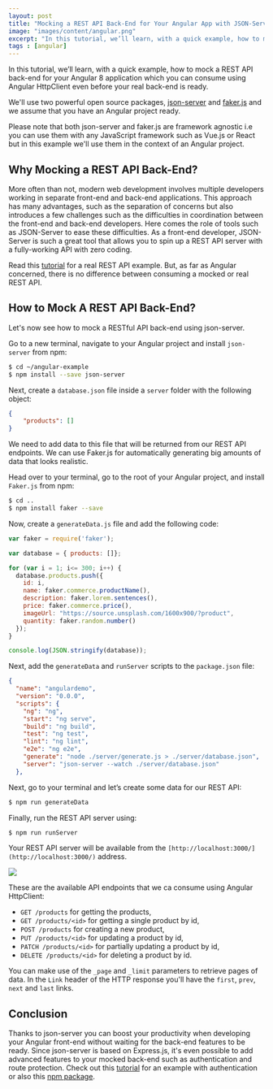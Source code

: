 ```yaml
---
layout: post
title: "Mocking a REST API Back-End for Your Angular App with JSON-Server and Faker.js"
image: "images/content/angular.png"
excerpt: "In this tutorial, we’ll learn, with a quick example, how to mock a REST API back-end for your Angular 8 application which you can consume using Angular HttpClient even before your real back-end is ready" 
tags : [angular] 
---
```


In this tutorial, we’ll learn, with a quick example, how to mock a REST API back-end for your Angular 8 application which you can consume using Angular HttpClient even before your real back-end is ready.

We'll use two powerful open source packages, [json-server](https://github.com/typicode/json-server) and [faker.js](https://github.com/marak/Faker.js/) and we assume that you have an Angular project ready.

Please note that both json-server and faker.js are framework agnostic i.e you can use them with any JavaScript framework such as Vue.js or React but in this example we'll use them in the context of an Angular project.
  

## Why Mocking a REST API Back-End?

More often than not, modern web development involves multiple developers working in separate front-end and back-end applications. This approach has many advantages, such as the separation of concerns but also introduces a few challenges such as the difficulties in coordination between the front-end and back-end developers. Here comes the role of tools such as JSON-Server to ease these difficulties. As a front-end developer, JSON-Server is such a great tool that allows you to spin up a REST API server with a fully-working API with zero coding.


Read this [tutorial](https://www.techiediaries.com/angular-tutorial-example-rest-api-httpclient-get-ngfor) for a real REST API example. But, as far as Angular concerned, there is no difference between consuming a mocked or real REST API.

## How to Mock A REST API Back-End?

Let's now see how to mock a RESTful API back-end using json-server.

Go to a new terminal, navigate to your Angular project and install `json-server` from npm:

```bash
$ cd ~/angular-example
$ npm install --save json-server
```

Next, create a `database.json` file inside a `server` folder with the following object:

```json
{    
	"products": []
}
```

  

We need to add data to this file that will be returned from our REST API endpoints. We can use Faker.js for automatically generating big amounts of data that looks realistic.

Head over to your terminal, go to the root of your Angular project, and install `Faker.js` from npm:

```bash
$ cd ..
$ npm install faker --save
```

Now, create a `generateData.js` file and add the following code:

```js
var faker = require('faker');

var database = { products: []};

for (var i = 1; i<= 300; i++) {
  database.products.push({
    id: i,
    name: faker.commerce.productName(),
    description: faker.lorem.sentences(),
    price: faker.commerce.price(),
    imageUrl: "https://source.unsplash.com/1600x900/?product",
    quantity: faker.random.number()
  });
}

console.log(JSON.stringify(database));
```

  

Next, add the `generateData` and `runServer` scripts to the `package.json` file:

```json
{
  "name": "angulardemo",
  "version": "0.0.0",
  "scripts": {
    "ng": "ng",
    "start": "ng serve",
    "build": "ng build",
    "test": "ng test",
    "lint": "ng lint",
    "e2e": "ng e2e",
    "generate": "node ./server/generate.js > ./server/database.json",
    "server": "json-server --watch ./server/database.json"
  },
```

  

Next, go to your terminal and let’s create some data for our REST API:

```bash
$ npm run generateData
```

Finally, run the REST API server using:

```bash
$ npm run runServer
```

Your REST API server will be available from the `[http://localhost:3000/](http://localhost:3000/)` address.

![](https://cdn-images-1.medium.com/max/800/0*0EZg8Lxtit7x_Ty6)

  

These are the available API endpoints that we ca consume using Angular HttpClient:

-   `GET /products` for getting the products,
-   `GET /products/<id>` for getting a single product by id,
-   `POST /products` for creating a new product,
-   `PUT /products/<id>` for updating a product by id,
-   `PATCH /products/<id>` for partially updating a product by id,
-   `DELETE /products/<id>` for deleting a product by id.

You can make use of the `_page` and `_limit` parameters to retrieve pages of data. In the `Link` header of the HTTP response you'll have the `first`, `prev`, `next` and `last` links.

## Conclusion

Thanks to json-server you can boost your productivity when developing your Angular front-end without waiting for the back-end features to be ready. Since json-server is based on Express.js, it's even possible to add advanced features to your mocked back-end such as authentication and route protection. Check out this [tutorial](https://www.techiediaries.com/fake-api-jwt-json-server) for an example with authentication or also this [npm package](https://www.npmjs.com/package/json-server-auth).
  

